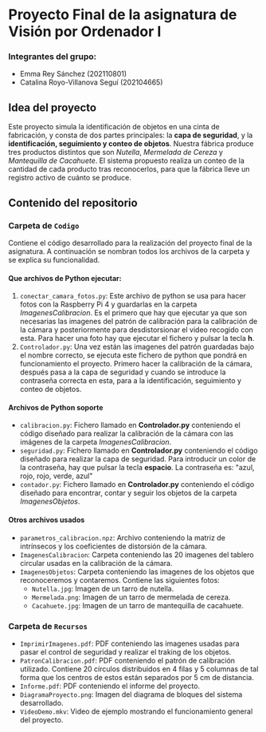 # Proyecto Final de la asignatura de Visión por Ordenador I
### Integrantes del grupo:
- Emma Rey Sánchez (202110801)
- Catalina Royo-Villanova Seguí (202104665)

## Idea del proyecto
Este proyecto simula la identificación de objetos en una cinta de fabricación, y consta de dos partes principales: la **capa de seguridad**, y la **identificación, seguimiento y conteo de objetos**. Nuestra fábrica produce tres productos distintos que son *Nutella*, *Mermelada de Cereza* y *Mantequilla de Cacahuete*. El sistema propuesto realiza un conteo de la cantidad de cada producto tras reconocerlos, para que la fábrica lleve un registro activo de cuánto se produce.

## Contenido del repositorio
### Carpeta de `Codigo`
Contiene el código desarrollado para la realización del proyecto final de la asignatura. A continuación se nombran todos los archivos de la carpeta y se explica su funcionalidad.
#### Que archivos de Python ejecutar:
1. `conectar_camara_fotos.py`: Este archivo de python se usa para hacer fotos con la Raspberry Pi 4 y guardarlas en la carpeta *ImagenesCalibracion*. Es el primero que hay que ejecutar ya que son necesarias las imagenes del patrón de calibración para la calibración de la cámara y posteriormente para desdistorsionar el video recogido con esta. Para hacer una foto hay que ejecutar el fichero y pulsar la tecla **h**.
2. `Controlador.py`: Una vez están las imagenes del patrón guardadas bajo el nombre correcto, se ejecuta este fichero de python que pondrá en funcionamiento el proyecto. Primero hacer la calibración de la cámara, después pasa a la capa de seguridad y cuando se introduce la contraseña correcta en esta, para a la identificación, seguimiento y conteo de objetos.
#### Archivos de Python soporte
- `calibracion.py`: Fichero llamado en **Controlador.py** conteniendo el código diseñado para realizar la calibración de la cámara con las imágenes de la carpeta *ImagenesCalibracion*.
- `seguridad.py`: Fichero llamado en **Controlador.py** conteniendo el código diseñado para realizar la capa de seguridad. Para introducir un color de la contraseña, hay que pulsar la tecla **espacio**. La contraseña es: "azul, rojo, rojo, verde, azul"
- `contador.py`: Fichero llamado en **Controlador.py** conteniendo el código diseñado para encontrar, contar y seguir los objetos de la carpeta *ImagenesObjetos*.
#### Otros archivos usados
- `parametros_calibracion.npz`: Archivo conteniendo la matriz de intrínsecos y los coeficientes de distorsión de la cámara.
- `ImagenesCalibracion`: Carpeta conteniendo las 20 imagenes del tablero circular usadas en la calibración de la cámara.
- `ImagenesObjetos`: Carpeta conteniendo las imagenes de los objetos que reconoceremos y contaremos. Contiene las siguientes fotos:
  - `Nutella.jpg`: Imagen de un tarro de nutella.
  - `Mermelada.png`: Imagen de un tarro de mermelada de cereza.
  - `Cacahuete.jpg`: Imagen de un tarro de mantequilla de cacahuete.


### Carpeta de `Recursos`
- `ImprimirImagenes.pdf`: PDF conteniendo las imagenes usadas para pasar el control de seguridad y realizar el traking de los objetos.
- `PatronCalibracion.pdf`: PDF conteniendo el patrón de calibración utilizado. Contiene 20 círculos distribuidos en 4 filas y 5 columnas de tal forma que los centros de estos están separados por 5 cm de distancia.
- `Informe.pdf`: PDF conteniendo el informe del proyecto.
- `DiagramaProyecto.png`: Imagen del diagrama de bloques del sistema desarrollado.
- `VideoDemo.mkv`: Video de ejemplo mostrando el funcionamiento general del proyecto.
